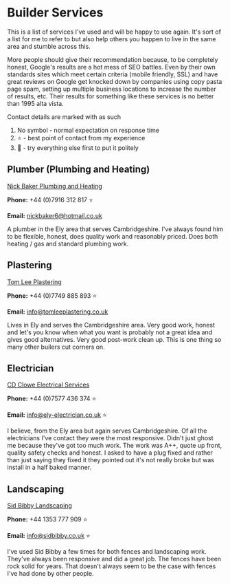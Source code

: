 # Builder Services #

This is a list of services I've used and will be happy to use again. It's sort of a list for me to refer to but also help others you happen to live in the same area and stumble across this.

More people should give their recommendation because, to be completely honest, Google's results are a hot mess of SEO battles. Even by their own standards sites which meet certain criteria (mobile friendly, SSL) and have great reviews on Google get knocked down by companies using copy pasta page spam, setting up multiple business locations to increase the number of results, etc. Their results for something like these services is no better than 1995 alta vista. 

Contact details are marked with as such
1. No symbol - normal expectation on response time
2. ⭐️ - best point of contact from my experience
3. 💩 - try everything else first to put it politely

## Plumber (Plumbing and Heating) ##

[Nick Baker Plumbing and Heating](https://www.nickbakerplumbingandheating.co.uk)

**Phone:** +44 (0)7916 312 817  ⭐️

**Email:** nickbaker6@hotmail.co.uk

A plumber in the Ely area that serves Cambridgeshire. I've always found him to be flexible, honest, does quality work and reasonably priced. Does both heating / gas and standard plumbing work.

## Plastering ##

[Tom Lee Plastering](https://www.tomleeplastering.co.uk)

**Phone:** +44 (0)7749 885 893 ⭐️

**Email:** info@tomleeplastering.co.uk

Lives in Ely and serves the Cambridgeshire area. Very good work, honest and let's you know when what you want is probably not a great idea and gives good alternatives. Very good post-work clean up. This is one thing so many other builers cut corners on.

## Electrician ##

[CD Clowe Electrical Services](http://www.ely-electrician.co.uk)

**Phone:** +44 (0)7577 436 374  ⭐️

**Email:** info@ely-electrician.co.uk ⭐️

I believe, from the Ely area but again serves Cambridgeshire. Of all the electricians I've contact they were the most responsive. Didn't just ghost me because they've got too much work. The work was A++, quote up front, quality safety checks and honest. I asked to have a plug fixed and rather than just saying they fixed it they pointed out it's not really broke but was install in a half baked manner.

## Landscaping ##

[Sid Bibby Landscaping](https://www.sidbibby.co.uk)

**Phone:** +44 1353 777 909 ⭐️

**Email:** info@sidbibby.co.uk ⭐️

I've used Sid Bibby a few times for both fences and landscaping work. They've always been responsive and did a great job. The fences have been rock solid for years. That doesn't always seem to be the case with fences I've had done by other people.
